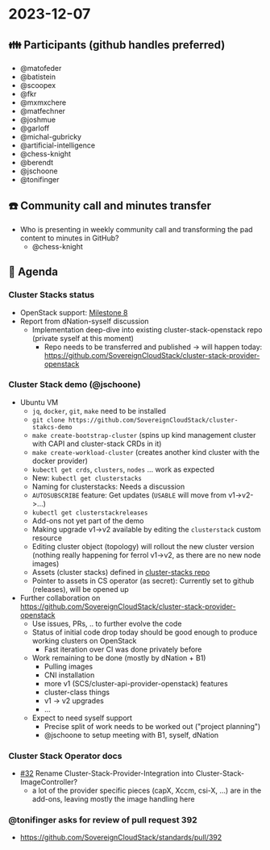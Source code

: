 # 2023-12-07
## :family: Participants (github handles preferred)
* @matofeder
* @batistein
* @scoopex
* @fkr
* @mxmxchere
* @matfechner
* @joshmue
* @garloff
* @michal-gubricky
* @artificial-intelligence
* @chess-knight
* @berendt
* @jschoone
* @tonifinger


## :telephone: Community call and minutes transfer
* Who is presenting in weekly community call and transforming the pad content to minutes in GitHub?
    * @chess-knight

## :notebook: Agenda
### Cluster Stacks status
* OpenStack support: [Milestone 8](https://github.com/SovereignCloudStack/issues/milestone/8)
* Report from dNation-syself discussion
    * Implementation deep-dive into existing cluster-stack-openstack repo (private syself at this moment)
        * Repo needs to be transferred and published -> will happen today: <https://github.com/SovereignCloudStack/cluster-stack-provider-openstack>
    
### Cluster Stack demo (@jschoone)
* Ubuntu VM
    * `jq`, `docker`, `git`, `make` need to be installed
    * `git clone https://github.com/SovereignCloudStack/cluster-stakcs-demo`
    * `make create-bootstrap-cluster` (spins up kind management cluster with CAPI and cluster-stack CRDs in it)
    * `make create-workload-cluster` (creates another kind cluster with the docker provider)
    * `kubectl get crds`, `clusters`, `nodes` ... work as expected
    * New: `kubectl get clusterstacks`
    * Naming for clusterstacks: Needs a discussion
    * `AUTOSUBSCRIBE` feature: Get updates (`USABLE` will move from v1->v2->...)
    * `kubectl get clusterstackreleases`
    * Add-ons not yet part of the demo
    * Making upgrade v1->v2 available by editing the `clusterstack` custom resource
    * Editing cluster object (topology) will rollout the new cluster version (nothing really happening for ferrol v1->v2, as there are no new node images)
    * Assets (cluster stacks) defined in [cluster-stacks repo](https://github.com/SovereignCloudStack/cluster-stacks)
    * Pointer to assets in CS operator (as secret): Currently set to github (releases), will be opened up
* Further collaboration on <https://github.com/SovereignCloudStack/cluster-stack-provider-openstack>
    * Use issues, PRs, .. to further evolve the code
    * Status of initial code drop today should be good enough to produce working clusters on OpenStack
        * Fast iteration over CI was done privately before
    * Work remaining to be done (mostly by dNation + B1)
        * Pulling images
        * CNI installation
        * more v1 (SCS/cluster-api-provider-openstack) features
        * cluster-class things
        * v1 -> v2 upgrades
        * ...
    * Expect to need syself support
        * Precise split of work needs to be worked out ("project planning")
        * @jschoone to setup meeting with B1, syself, dNation
### Cluster Stack Operator docs
* [#32](https://SovereignCloudStack/cluster-stack-operator/pull/32) Rename Cluster-Stack-Provider-Integration into Cluster-Stack-ImageController?
    * a lot of the provider specific pieces (capX, Xccm, csi-X, ...) are in the add-ons, leaving mostly the image handling here

### @tonifinger asks for review of pull request 392
  - https://github.com/SovereignCloudStack/standards/pull/392
